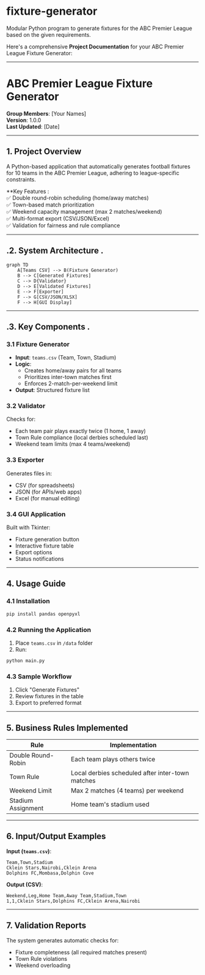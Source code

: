 # fixture-generator
Modular Python program to generate fixtures for the ABC Premier League based on the given requirements. 

Here's a comprehensive **Project Documentation** for your ABC Premier League Fixture Generator:

---

# **ABC Premier League Fixture Generator**  
**Group Members**: [Your Names]  
**Version**: 1.0.0  
**Last Updated**: [Date]  

---

## **1. Project Overview**  
A Python-based application that automatically generates football fixtures for 10 teams in the ABC Premier League, adhering to league-specific constraints.  

**Key Features   :  
✅ Double round-robin scheduling (home/away matches)  
✅ Town-based match prioritization  
✅ Weekend capacity management (max 2 matches/weekend)  
✅ Multi-format export (CSV/JSON/Excel)  
✅ Validation for fairness and rule compliance  

---

##    .2. System Architecture   .  
```mermaid
graph TD
    A[Teams CSV] --> B(Fixture Generator)
    B --> C[Generated Fixtures]
    C --> D{Validator}
    D --> E[Validated Fixtures]
    E --> F[Exporter]
    F --> G[CSV/JSON/XLSX]
    F --> H[GUI Display]
```

---

##    .3. Key Components   .  

### **3.1 Fixture Generator**  
- **Input**: `teams.csv` (Team, Town, Stadium)  
- **Logic**:  
  - Creates home/away pairs for all teams  
  - Prioritizes inter-town matches first  
  - Enforces 2-match-per-weekend limit  
- **Output**: Structured fixture list  

### **3.2 Validator**  
Checks for:  
- Each team pair plays exactly twice (1 home, 1 away)  
- Town Rule compliance (local derbies scheduled last)  
- Weekend team limits (max 4 teams/weekend)  

### **3.3 Exporter**  
Generates files in:  
- CSV (for spreadsheets)  
- JSON (for APIs/web apps)  
- Excel (for manual editing)  

### **3.4 GUI Application**  
Built with Tkinter:  
- Fixture generation button  
- Interactive fixture table  
- Export options  
- Status notifications  

---

## **4. Usage Guide**  

### **4.1 Installation**  
```bash
pip install pandas openpyxl
```

### **4.2 Running the Application**  
1. Place `teams.csv` in `/data` folder  
2. Run:  
```bash
python main.py
```

### **4.3 Sample Workflow**  
1. Click "Generate Fixtures"  
2. Review fixtures in the table  
3. Export to preferred format  

---

## **5. Business Rules Implemented**  

| Rule | Implementation |  
|-------|---------------|  
| Double Round-Robin | Each team plays others twice |  
| Town Rule | Local derbies scheduled after inter-town matches |  
| Weekend Limit | Max 2 matches (4 teams) per weekend |  
| Stadium Assignment | Home team's stadium used |  

---

## **6. Input/Output Examples**  

**Input (`teams.csv`)**:  
```csv
Team,Town,Stadium
Cklein Stars,Nairobi,Cklein Arena
Dolphins FC,Mombasa,Dolphin Cove
```

**Output (CSV)**:  
```csv
Weekend,Leg,Home Team,Away Team,Stadium,Town
1,1,Cklein Stars,Dolphins FC,Cklein Arena,Nairobi
```

---

## **7. Validation Reports**  
The system generates automatic checks for:  
- Fixture completeness (all required matches present)  
- Town Rule violations  
- Weekend overloading  

